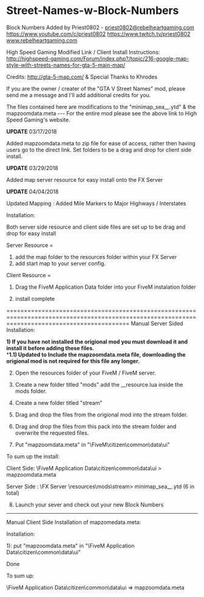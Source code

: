 # Street-Names-w-Block-Numbers

Block Numbers Added by Priest0802 - priest0802@rebelheartgaming.com
https://www.youtube.com/c/priest0802
https://www.twitch.tv/priest0802
www.rebelheartgaming.com

High Speed Gaming Modified Link / Client Install Instructions: http://highspeed-gaming.com/Forum/index.php?/topic/216-google-map-style-with-streets-names-for-gta-5-main-map/

Credits: http://gta-5-map.com/ & Special Thanks to Khrodes

If you are the owner / creater of the "GTA V Street Names" mod, please send me a message and I'll add additional credits for you.

The files contained here are modifications to the "minimap_sea_*_*.ytd" & the mapzoomdata.meta --- For the entire mod please see the above link to High Speed Gaming's website.

**UPDATE** 03/17/2018

Added mapzoomdata.meta to zip file for ease of access, rather then having users go to the direct link.
Set folders to be a drag and drop for client side install.

**UPDATE** 03/29/2018

Added map server resource for easy install onto the FX Server

**UPDATE** 04/04/2018

Updated Mapping : Added Mile Markers to Major Highways / Interstates

Installation:

Both server side resource and client side files are set up to be drag and drop for easy install 

Server Resource = 

1) add the map folder to the resources folder within your FX Server 
2) add start map to your server config.

Client Resource =

1) Drag the FiveM Application Data folder into your FiveM instalation folder 

2) install complete

===============================================================================================================================================
Manual Server Sided Installation:

**1) If you have not installed the origional mod you must download it and install it before adding these files.**  
***1.1) Updated to Include the mapzoomdata.meta file, downloading the origional mod is not required for this file any longer.**

2) Open the resources folder of your FiveM / FiveM server.

3) Create a new folder titled "mods" add the __resource.lua inside the mods folder.

4) Create a new folder titled "stream"

5) Drag and drop the files from the origional mod into the stream folder.

6) Drag and drop the files from this pack into the stream folder and overwrite the requested files.

7) Put "mapzoomdata.meta" in  "\FiveM\citizen\common\data\ui" 

To sum up the install:

Client Side:
\FiveM Application Data\citizen\common\data\ui  > mapzoomdata.meta

Server Side :
\FX Server \resources\mods\stream> minimap_sea_*_*.ytd (6 in total)

8) Launch your sever and check out your new Block Numbers 


-----------------------------------------------------------------------------------------------------------------------------------------------
Manual Client Side Installation of mapzomedata.meta: 

Installation:

1): put "mapzoomdata.meta" in  "\FiveM Application Data\citizen\common\data\ui" 

 
 Done

 
To sum up:

\FiveM Application Data\citizen\common\data\ui  => mapzoomdata.meta
